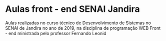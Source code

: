 # Aulas front - end SENAI Jandira
Aulas realizadas no curso técnico de Desenvolvimento de Sistemas no SENAI de Jandira no ano de 2019,
na disciplina de programação WEB Front - end ministrada pelo professor Fernando Leonid